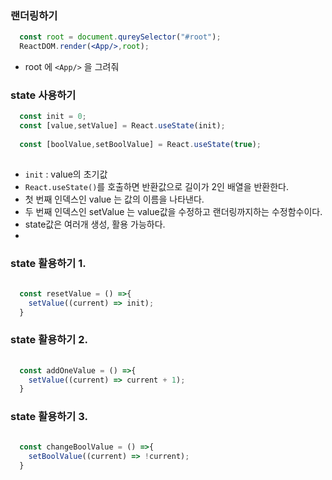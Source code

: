
### 랜더링하기 
```jsx
  const root = document.qureySelector("#root");  
  ReactDOM.render(<App/>,root);
```

+ root 에  ```<App/>``` 을 그려줘 

### state 사용하기
```jsx
  const init = 0;
  const [value,setValue] = React.useState(init);
  
  const [boolValue,setBoolValue] = React.useState(true);
  
```
+ ```init``` : value의 초기값
+ ```React.useState()```를 호출하면 반환값으로 길이가 2인 배열을 반환한다.
+ 첫 번째 인덱스인 value 는 값의 이름을 나타낸다.
+ 두 번째 인덱스인 setValue 는 value값을 수정하고 랜더링까지하는 수정함수이다.
+ state값은 여러개 생성, 활용 가능하다.
+ 
### state 활용하기 1.

```jsx
  
  const resetValue = () =>{
    setValue((current) => init);
  }

```

### state 활용하기 2.
```jsx
  
  const addOneValue = () =>{
    setValue((current) => current + 1);
  }

```
### state 활용하기 3.
```jsx
  
  const changeBoolValue = () =>{
    setBoolValue((current) => !current);
  }

```
